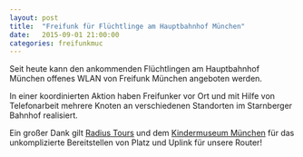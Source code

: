```yaml
---
layout: post
title:  "Freifunk für Flüchtlinge am Hauptbahnhof München"
date:   2015-09-01 21:00:00
categories: freifunkmuc
---
```


Seit heute kann den ankommenden Flüchtlingen am Hauptbahnhof München offenes WLAN von Freifunk München angeboten werden.

In einer koordinierten Aktion haben Freifunker vor Ort und mit Hilfe von Telefonarbeit mehrere Knoten an verschiedenen Standorten im Starnberger Bahnhof realisiert.

Ein großer Dank gilt [Radius Tours](http://www.radiustours.com) und dem [Kindermuseum München](http://www.kindermuseum-muenchen.de/) für das unkomplizierte Bereitstellen von Platz und Uplink für unsere Router!
